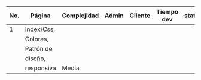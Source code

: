 | No.        | Página     | Complejidad | Admin | Cliente | Tiempo dev | status | fecha/inicio | fecha/terminación  | asign  | prueba | Descripción |
| ---------- | ---------- | ----------  | ----- | ------- | ---------- | ------ | ---------    | -----------------  | -----  | ------ | ----------- |
| 1          | Index/Css, |             |             
|            | Colores,   |
|	     | Patrón de  |
|            | diseño,    |
|            | responsiva | Media
